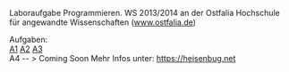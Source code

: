 Laboraufgabe Programmieren.
WS 2013/2014 an der Ostfalia Hochschule für angewandte Wissenschaften (www.ostfalia.de)

Aufgaben:  
[A1](https://github.com/chopmann/Prog-Aufgabe1/tree/aufgabe1)
[A2](https://github.com/chopmann/Prog-Aufgabe1/tree/aufgabe2)
[A3](https://github.com/chopmann/Prog-Aufgabe1/tree/aufgabe3)  
 A4 -- > Coming Soon
Mehr Infos unter:
https://heisenbug.net

